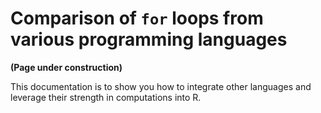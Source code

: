 Comparison of `for` loops from various programming languages
================

**(Page under construction)**

This documentation is to show you how to integrate other languages and
leverage their strength in computations into R.
